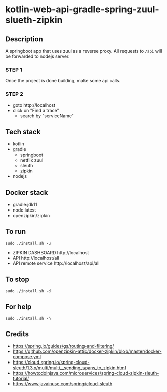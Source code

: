 # kotlin-web-api-gradle-spring-zuul-slueth-zipkin

## Description
A springboot app that uses zuul
as a reverse proxy. All requests
to `/api` will be forwarded to nodejs
server.

### STEP 1
Once the project is done building, make
some api calls.

### STEP 2
- goto http://localhost
- click on "Find a trace"
  - search by "serviceName"

## Tech stack
- kotlin
- gradle
  - springboot
  - netflix zuul
  - sleuth
  - zipkin
- nodejs

## Docker stack
- gradle:jdk11
- node:latest
- openzipkin/zipkin

## To run
`sudo ./install.sh -u`
- ZIPKIN DASHBOARD http://localhost
- API http://localhost/all
- API remote service http://localhost/api/all

## To stop
`sudo ./install.sh -d`

## For help
`sudo ./install.sh -h`

## Credits
- https://spring.io/guides/gs/routing-and-filtering/
- https://github.com/openzipkin-attic/docker-zipkin/blob/master/docker-compose.yml
- https://cloud.spring.io/spring-cloud-sleuth/1.3.x/multi/multi__sending_spans_to_zipkin.html
- https://howtodoinjava.com/microservices/spring-cloud-zipkin-sleuth-tutorial/
- https://www.javainuse.com/spring/cloud-sleuth
